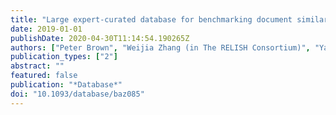 ```yaml
---
title: "Large expert-curated database for benchmarking document similarity detection in biomedical literature search"
date: 2019-01-01
publishDate: 2020-04-30T11:14:54.190265Z
authors: ["Peter Brown", "Weijia Zhang (in The RELISH Consortium)", "Yaoqi Zhou"]
publication_types: ["2"]
abstract: ""
featured: false
publication: "*Database*"
doi: "10.1093/database/baz085"
---
```


